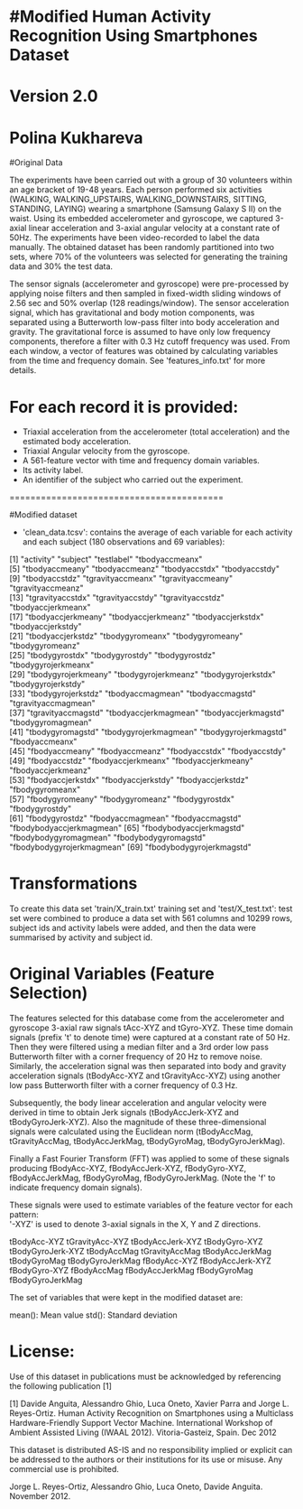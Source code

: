 
#Modified Human Activity Recognition Using Smartphones Dataset
==================================================================
Version 2.0
==================================================================
Polina Kukhareva
==================================================================

#Original Data

The experiments have been carried out with a group of 30 volunteers within an age bracket of 19-48 years. Each person performed six activities (WALKING, WALKING_UPSTAIRS, WALKING_DOWNSTAIRS, SITTING, STANDING, LAYING) wearing a smartphone (Samsung Galaxy S II) on the waist. Using its embedded accelerometer and gyroscope, we captured 3-axial linear acceleration and 3-axial angular velocity at a constant rate of 50Hz. The experiments have been video-recorded to label the data manually. The obtained dataset has been randomly partitioned into two sets, where 70% of the volunteers was selected for generating the training data and 30% the test data. 

The sensor signals (accelerometer and gyroscope) were pre-processed by applying noise filters and then sampled in fixed-width sliding windows of 2.56 sec and 50% overlap (128 readings/window). The sensor acceleration signal, which has gravitational and body motion components, was separated using a Butterworth low-pass filter into body acceleration and gravity. The gravitational force is assumed to have only low frequency components, therefore a filter with 0.3 Hz cutoff frequency was used. From each window, a vector of features was obtained by calculating variables from the time and frequency domain. See 'features_info.txt' for more details. 

For each record it is provided:
======================================

- Triaxial acceleration from the accelerometer (total acceleration) and the estimated body acceleration.
- Triaxial Angular velocity from the gyroscope. 
- A 561-feature vector with time and frequency domain variables. 
- Its activity label. 
- An identifier of the subject who carried out the experiment.

=========================================

#Modified dataset

- 'clean_data.tcsv': contains the average of each variable for each activity and each subject (180 observations and 69 variables):

[1] "activity"                 "subject"                  "testlabel"                "tbodyaccmeanx"           
 [5] "tbodyaccmeany"            "tbodyaccmeanz"            "tbodyaccstdx"             "tbodyaccstdy"            
 [9] "tbodyaccstdz"             "tgravityaccmeanx"         "tgravityaccmeany"         "tgravityaccmeanz"        
[13] "tgravityaccstdx"          "tgravityaccstdy"          "tgravityaccstdz"          "tbodyaccjerkmeanx"       
[17] "tbodyaccjerkmeany"        "tbodyaccjerkmeanz"        "tbodyaccjerkstdx"         "tbodyaccjerkstdy"        
[21] "tbodyaccjerkstdz"         "tbodygyromeanx"           "tbodygyromeany"           "tbodygyromeanz"          
[25] "tbodygyrostdx"            "tbodygyrostdy"            "tbodygyrostdz"            "tbodygyrojerkmeanx"      
[29] "tbodygyrojerkmeany"       "tbodygyrojerkmeanz"       "tbodygyrojerkstdx"        "tbodygyrojerkstdy"       
[33] "tbodygyrojerkstdz"        "tbodyaccmagmean"          "tbodyaccmagstd"           "tgravityaccmagmean"      
[37] "tgravityaccmagstd"        "tbodyaccjerkmagmean"      "tbodyaccjerkmagstd"       "tbodygyromagmean"        
[41] "tbodygyromagstd"          "tbodygyrojerkmagmean"     "tbodygyrojerkmagstd"      "fbodyaccmeanx"           
[45] "fbodyaccmeany"            "fbodyaccmeanz"            "fbodyaccstdx"             "fbodyaccstdy"            
[49] "fbodyaccstdz"             "fbodyaccjerkmeanx"        "fbodyaccjerkmeany"        "fbodyaccjerkmeanz"       
[53] "fbodyaccjerkstdx"         "fbodyaccjerkstdy"         "fbodyaccjerkstdz"         "fbodygyromeanx"          
[57] "fbodygyromeany"           "fbodygyromeanz"           "fbodygyrostdx"            "fbodygyrostdy"           
[61] "fbodygyrostdz"            "fbodyaccmagmean"          "fbodyaccmagstd"           "fbodybodyaccjerkmagmean" 
[65] "fbodybodyaccjerkmagstd"   "fbodybodygyromagmean"     "fbodybodygyromagstd"      "fbodybodygyrojerkmagmean"
[69] "fbodybodygyrojerkmagstd" 

# Transformations

To create this data set 'train/X_train.txt' training set and 'test/X_test.txt': test set were combined to produce a data set with 561 columns and 10299 rows, subject ids and activity labels were added, and then the data were summarised by activity and subject id.

Original Variables (Feature Selection)
=================

The features selected for this database come from the accelerometer and gyroscope 3-axial raw signals tAcc-XYZ and tGyro-XYZ. These time domain signals (prefix 't' to denote time) were captured at a constant rate of 50 Hz. Then they were filtered using a median filter and a 3rd order low pass Butterworth filter with a corner frequency of 20 Hz to remove noise. Similarly, the acceleration signal was then separated into body and gravity acceleration signals (tBodyAcc-XYZ and tGravityAcc-XYZ) using another low pass Butterworth filter with a corner frequency of 0.3 Hz. 

Subsequently, the body linear acceleration and angular velocity were derived in time to obtain Jerk signals (tBodyAccJerk-XYZ and tBodyGyroJerk-XYZ). Also the magnitude of these three-dimensional signals were calculated using the Euclidean norm (tBodyAccMag, tGravityAccMag, tBodyAccJerkMag, tBodyGyroMag, tBodyGyroJerkMag). 

Finally a Fast Fourier Transform (FFT) was applied to some of these signals producing fBodyAcc-XYZ, fBodyAccJerk-XYZ, fBodyGyro-XYZ, fBodyAccJerkMag, fBodyGyroMag, fBodyGyroJerkMag. (Note the 'f' to indicate frequency domain signals). 

These signals were used to estimate variables of the feature vector for each pattern:  
'-XYZ' is used to denote 3-axial signals in the X, Y and Z directions.

tBodyAcc-XYZ
tGravityAcc-XYZ
tBodyAccJerk-XYZ
tBodyGyro-XYZ
tBodyGyroJerk-XYZ
tBodyAccMag
tGravityAccMag
tBodyAccJerkMag
tBodyGyroMag
tBodyGyroJerkMag
fBodyAcc-XYZ
fBodyAccJerk-XYZ
fBodyGyro-XYZ
fBodyAccMag
fBodyAccJerkMag
fBodyGyroMag
fBodyGyroJerkMag

The set of variables that were kept in the modified dataset are:  

mean(): Mean value
std(): Standard deviation

License:
========
Use of this dataset in publications must be acknowledged by referencing the following publication [1] 

[1] Davide Anguita, Alessandro Ghio, Luca Oneto, Xavier Parra and Jorge L. Reyes-Ortiz. Human Activity Recognition on Smartphones using a Multiclass Hardware-Friendly Support Vector Machine. International Workshop of Ambient Assisted Living (IWAAL 2012). Vitoria-Gasteiz, Spain. Dec 2012

This dataset is distributed AS-IS and no responsibility implied or explicit can be addressed to the authors or their institutions for its use or misuse. Any commercial use is prohibited.

Jorge L. Reyes-Ortiz, Alessandro Ghio, Luca Oneto, Davide Anguita. November 2012.
